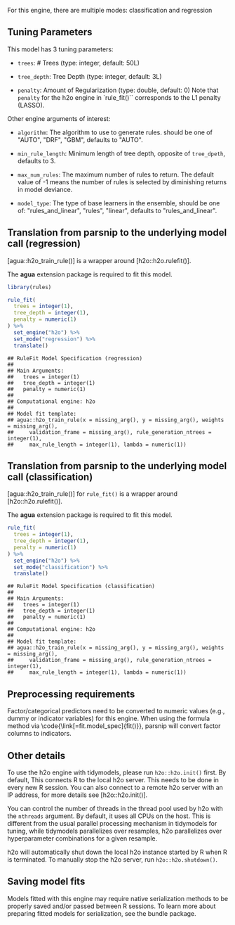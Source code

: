 


For this engine, there are multiple modes: classification and regression

## Tuning Parameters



This model has 3 tuning parameters:

- `trees`: # Trees (type: integer, default: 50L)

- `tree_depth`: Tree Depth (type: integer, default: 3L)

- `penalty`: Amount of Regularization (type: double, default: 0)
Note that `penalty` for the h2o engine in `rule_fit()`` corresponds to the L1 penalty (LASSO). 


Other engine arguments of interest: 

- `algorithm`: The algorithm to use to generate rules. should be one of "AUTO", "DRF", "GBM", defaults to "AUTO".

- `min_rule_length`: Minimum length of tree depth, opposite of `tree_dpeth`, defaults to 3.

- `max_num_rules`: The maximum number of rules to return. The default value of -1 means the number of rules is selected by diminishing returns in model deviance. 

- `model_type`: The type of base learners in the ensemble, should be one of: "rules_and_linear", "rules", "linear", defaults to "rules_and_linear".


## Translation from parsnip to the underlying model call  (regression)

[agua::h2o_train_rule()] is a wrapper around [h2o::h2o.rulefit()]. 

The **agua** extension package is required to fit this model.


```r
library(rules)

rule_fit(
  trees = integer(1),
  tree_depth = integer(1),
  penalty = numeric(1)
) %>%
  set_engine("h2o") %>%
  set_mode("regression") %>%
  translate()
```

```
## RuleFit Model Specification (regression)
## 
## Main Arguments:
##   trees = integer(1)
##   tree_depth = integer(1)
##   penalty = numeric(1)
## 
## Computational engine: h2o 
## 
## Model fit template:
## agua::h2o_train_rule(x = missing_arg(), y = missing_arg(), weights = missing_arg(), 
##     validation_frame = missing_arg(), rule_generation_ntrees = integer(1), 
##     max_rule_length = integer(1), lambda = numeric(1))
```

## Translation from parsnip to the underlying model call  (classification)



[agua::h2o_train_rule()] for `rule_fit()` is a wrapper around [h2o::h2o.rulefit()]. 

The **agua** extension package is required to fit this model.


```r
rule_fit(
  trees = integer(1),
  tree_depth = integer(1),
  penalty = numeric(1)
) %>%
  set_engine("h2o") %>%
  set_mode("classification") %>%
  translate()
```

```
## RuleFit Model Specification (classification)
## 
## Main Arguments:
##   trees = integer(1)
##   tree_depth = integer(1)
##   penalty = numeric(1)
## 
## Computational engine: h2o 
## 
## Model fit template:
## agua::h2o_train_rule(x = missing_arg(), y = missing_arg(), weights = missing_arg(), 
##     validation_frame = missing_arg(), rule_generation_ntrees = integer(1), 
##     max_rule_length = integer(1), lambda = numeric(1))
```

## Preprocessing requirements


Factor/categorical predictors need to be converted to numeric values (e.g., dummy or indicator variables) for this engine. When using the formula method via \\code{\\link[=fit.model_spec]{fit()}}, parsnip will convert factor columns to indicators.

## Other details


To use the h2o engine with tidymodels, please run `h2o::h2o.init()` first. By default, This connects R to the local h2o server. This needs to be done in every new R session. You can also connect to a remote h2o server with an IP address, for more details see [h2o::h2o.init()]. 

You can control the number of threads in the thread pool used by h2o with the `nthreads` argument. By default, it uses all CPUs on the host. This is different from the usual parallel processing mechanism in tidymodels for tuning, while tidymodels parallelizes over resamples, h2o parallelizes over hyperparameter combinations for a given resample. 

h2o will automatically shut down the local h2o instance started by R when R is terminated. To manually stop the h2o server, run `h2o::h2o.shutdown()`. 

## Saving model fits


Models fitted with this engine may require native serialization methods to be properly saved and/or passed between R sessions. To learn more about preparing fitted models for serialization, see the bundle package.
